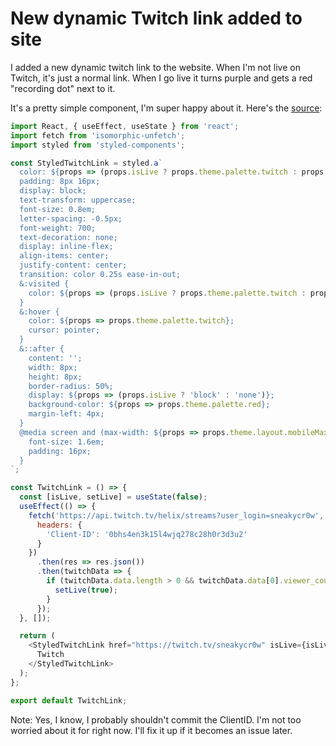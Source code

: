 # New dynamic Twitch link added to site

I added a new dynamic twitch link to the website. When I'm not live on Twitch, it's just a normal link. When I go live it turns purple and gets a red "recording dot" next to it. 

It's a pretty simple component, I'm super happy about it. Here's the [source](https://github.com/sneakycrow/website/blob/master/components/twitchLink.js): 

```javascript
import React, { useEffect, useState } from 'react';
import fetch from 'isomorphic-unfetch';
import styled from 'styled-components';

const StyledTwitchLink = styled.a`
  color: ${props => (props.isLive ? props.theme.palette.twitch : props.theme.palette.black)};
  padding: 8px 16px;
  display: block;
  text-transform: uppercase;
  font-size: 0.8em;
  letter-spacing: -0.5px;
  font-weight: 700;
  text-decoration: none;
  display: inline-flex;
  align-items: center;
  justify-content: center;
  transition: color 0.25s ease-in-out;
  &:visited {
    color: ${props => (props.isLive ? props.theme.palette.twitch : props.theme.palette.black)};
  }
  &:hover {
    color: ${props => props.theme.palette.twitch};
    cursor: pointer;
  }
  &::after {
    content: '';
    width: 8px;
    height: 8px;
    border-radius: 50%;
    display: ${props => (props.isLive ? 'block' : 'none')};
    background-color: ${props => props.theme.palette.red};
    margin-left: 4px;
  }
  @media screen and (max-width: ${props => props.theme.layout.mobileMaxWidth}) {
    font-size: 1.6em;
    padding: 16px;
  }
`;

const TwitchLink = () => {
  const [isLive, setLive] = useState(false);
  useEffect(() => {
    fetch('https://api.twitch.tv/helix/streams?user_login=sneakycr0w', {
      headers: {
        'Client-ID': '0bhs4en3k15l4wjq278c28h0r3d3u2'
      }
    })
      .then(res => res.json())
      .then(twitchData => {
        if (twitchData.data.length > 0 && twitchData.data[0].viewer_count !== null) {
          setLive(true);
        }
      });
  }, []);

  return (
    <StyledTwitchLink href="https://twitch.tv/sneakycr0w" isLive={isLive}>
      Twitch
    </StyledTwitchLink>
  );
};

export default TwitchLink;
```

Note: Yes, I know, I probably shouldn't commit the ClientID. I'm not too worried about it for right now.
I'll fix it up if it becomes an issue later.
